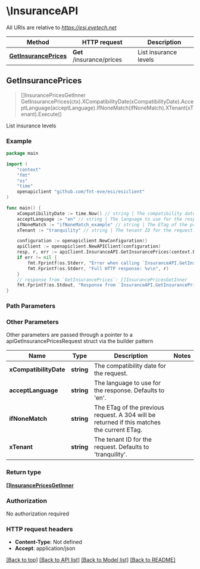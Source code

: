 # \InsuranceAPI

All URIs are relative to *https://esi.evetech.net*

Method | HTTP request | Description
------------- | ------------- | -------------
[**GetInsurancePrices**](InsuranceAPI.md#GetInsurancePrices) | **Get** /insurance/prices | List insurance levels



## GetInsurancePrices

> []InsurancePricesGetInner GetInsurancePrices(ctx).XCompatibilityDate(xCompatibilityDate).AcceptLanguage(acceptLanguage).IfNoneMatch(ifNoneMatch).XTenant(xTenant).Execute()

List insurance levels



### Example

```go
package main

import (
	"context"
	"fmt"
	"os"
    "time"
	openapiclient "github.com/fnt-eve/esi/esiclient"
)

func main() {
	xCompatibilityDate := time.Now() // string | The compatibility date for the request.
	acceptLanguage := "en" // string | The language to use for the response. Defaults to 'en'. (optional)
	ifNoneMatch := "ifNoneMatch_example" // string | The ETag of the previous request. A 304 will be returned if this matches the current ETag. (optional)
	xTenant := "tranquility" // string | The tenant ID for the request. Defaults to 'tranquility'. (optional)

	configuration := openapiclient.NewConfiguration()
	apiClient := openapiclient.NewAPIClient(configuration)
	resp, r, err := apiClient.InsuranceAPI.GetInsurancePrices(context.Background()).XCompatibilityDate(xCompatibilityDate).AcceptLanguage(acceptLanguage).IfNoneMatch(ifNoneMatch).XTenant(xTenant).Execute()
	if err != nil {
		fmt.Fprintf(os.Stderr, "Error when calling `InsuranceAPI.GetInsurancePrices``: %v\n", err)
		fmt.Fprintf(os.Stderr, "Full HTTP response: %v\n", r)
	}
	// response from `GetInsurancePrices`: []InsurancePricesGetInner
	fmt.Fprintf(os.Stdout, "Response from `InsuranceAPI.GetInsurancePrices`: %v\n", resp)
}
```

### Path Parameters



### Other Parameters

Other parameters are passed through a pointer to a apiGetInsurancePricesRequest struct via the builder pattern


Name | Type | Description  | Notes
------------- | ------------- | ------------- | -------------
 **xCompatibilityDate** | **string** | The compatibility date for the request. | 
 **acceptLanguage** | **string** | The language to use for the response. Defaults to &#39;en&#39;. | 
 **ifNoneMatch** | **string** | The ETag of the previous request. A 304 will be returned if this matches the current ETag. | 
 **xTenant** | **string** | The tenant ID for the request. Defaults to &#39;tranquility&#39;. | 

### Return type

[**[]InsurancePricesGetInner**](InsurancePricesGetInner.md)

### Authorization

No authorization required

### HTTP request headers

- **Content-Type**: Not defined
- **Accept**: application/json

[[Back to top]](#) [[Back to API list]](../README.md#documentation-for-api-endpoints)
[[Back to Model list]](../README.md#documentation-for-models)
[[Back to README]](../README.md)

